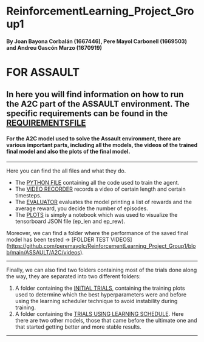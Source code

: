 # ReinforcementLearning_Project_Group1
#### By Joan Bayona Corbalán (1667446), Pere Mayol Carbonell (1669503) and Andreu Gascón Marzo (1670919)

# FOR ASSAULT
## In here you will find information on how to run the A2C part of the ASSAULT environment. The specific requirements can be found in the [REQUIREMENTSFILE](https://github.com/peremayolc/ReinforcementLearning_Project_Group1/blob/main/requirements.txt)

#### For the A2C model used to solve the Assault environment, there are various important parts, including all the models, the videos of the trained final model and also the plots of the final model.
--------------------------------------------------------------------------------------------------------------------------------------------------------------------------------------------------------------------------------
Here you can find the all files and what they do. 
- The [PYTHON FILE](https://github.com/peremayolc/ReinforcementLearning_Project_Group1/blob/main/ASSAULT/A2C/A2Ctrain.py) containing all the code used to train the agent.
- The [VIDEO RECORDER](https://github.com/peremayolc/ReinforcementLearning_Project_Group1/blob/main/ASSAULT/A2C/A2Cvisualize.py) records a video of certain length and certain timesteps.
- The [EVALUATOR](https://github.com/peremayolc/ReinforcementLearning_Project_Group1/blob/main/ASSAULT/A2C/A2Cevaluation.py) evaluates the model printing a list of rewards and the average reward, you decide the number of episodes.
- The [PLOTS](https://github.com/peremayolc/ReinforcementLearning_Project_Group1/blob/main/ASSAULT/A2C/plots.ipynb) is simply a notebook which was used to visualize the tensorboard JSON file (ep_len and ep_rew).
  
Moreover, we can find a folder where the performance of the saved final model has been tested -> [FOLDER TEST VIDEOS] 
(https://github.com/peremayolc/ReinforcementLearning_Project_Group1/blob/main/ASSAULT/A2C/videos). 

--------------------------------------------------------------------------------------------------------------------------------------------------------------------------------------------------------------------------------

Finally, we can also find two folders containing most of the trials done along the way, they are separated into two different folders:
1. A folder containing the [INITIAL TRIALS](https://github.com/peremayolc/ReinforcementLearning_Project_Group1/tree/main/ASSAULT/PPO_ASSAULT/FIRST_TRIALS), containing the training plots used to determine which the best hyperparameters were and before using the learning scheduler technique to avoid instability during training.
2. A folder containing the [TRIALS USING LEARNING SCHEDULE](https://github.com/peremayolc/ReinforcementLearning_Project_Group1/tree/main/ASSAULT/PPO_ASSAULT/TRIALS_SCHEDULER). Here there are two other models, those that came before the ultimate one and that started getting better and more stable results.

--------------------------------------------------------------------------------------------------------------------------------------------------------------------------------------------------------------------------------
